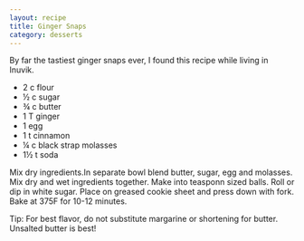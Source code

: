 ```yaml
---
layout: recipe
title: Ginger Snaps
category: desserts
---
```

By far the tastiest ginger snaps ever, I found this recipe while living in Inuvik.

- 2 c flour
- ½ c sugar
- ¾ c butter
- 1 T ginger
- 1 egg
- 1 t cinnamon
- ¼ c black strap molasses
- 1½ t soda

Mix dry ingredients.In separate bowl blend butter, sugar, egg and molasses.
Mix dry and wet ingredients together.
Make into teasponn sized balls. Roll or dip in white sugar.
Place on greased cookie sheet and press down with fork. 
Bake at 375F for 10-12 minutes.

Tip:  For best flavor, do not substitute margarine or shortening for butter.  Unsalted butter is best!
